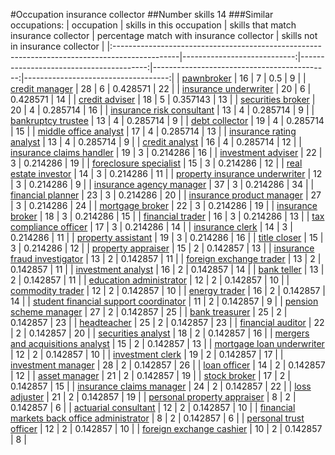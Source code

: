 #Occupation insurance collector
##Number skills 14
###Similar occupations:
| occupation                                                                                    |   skills in this occupation |   skills that match insurance collector |   percentage match with insurance collector |   skills not in insurance collector |
|:----------------------------------------------------------------------------------------------|----------------------------:|----------------------------------------:|--------------------------------------------:|------------------------------------:|
| [pawnbroker](pawnbroker.md)                                                                   |                          16 |                                       7 |                                    0.5      |                                   9 |
| [credit manager](credit_manager.md)                                                           |                          28 |                                       6 |                                    0.428571 |                                  22 |
| [insurance underwriter](insurance_underwriter.md)                                             |                          20 |                                       6 |                                    0.428571 |                                  14 |
| [credit adviser](credit_adviser.md)                                                           |                          18 |                                       5 |                                    0.357143 |                                  13 |
| [securities broker](securities_broker.md)                                                     |                          20 |                                       4 |                                    0.285714 |                                  16 |
| [insurance risk consultant](insurance_risk_consultant.md)                                     |                          13 |                                       4 |                                    0.285714 |                                   9 |
| [bankruptcy trustee](bankruptcy_trustee.md)                                                   |                          13 |                                       4 |                                    0.285714 |                                   9 |
| [debt collector](debt_collector.md)                                                           |                          19 |                                       4 |                                    0.285714 |                                  15 |
| [middle office analyst](middle_office_analyst.md)                                             |                          17 |                                       4 |                                    0.285714 |                                  13 |
| [insurance rating analyst](insurance_rating_analyst.md)                                       |                          13 |                                       4 |                                    0.285714 |                                   9 |
| [credit analyst](credit_analyst.md)                                                           |                          16 |                                       4 |                                    0.285714 |                                  12 |
| [insurance claims handler](insurance_claims_handler.md)                                       |                          19 |                                       3 |                                    0.214286 |                                  16 |
| [investment adviser](investment_adviser.md)                                                   |                          22 |                                       3 |                                    0.214286 |                                  19 |
| [foreclosure specialist](foreclosure_specialist.md)                                           |                          15 |                                       3 |                                    0.214286 |                                  12 |
| [real estate investor](real_estate_investor.md)                                               |                          14 |                                       3 |                                    0.214286 |                                  11 |
| [property insurance underwriter](property_insurance_underwriter.md)                           |                          12 |                                       3 |                                    0.214286 |                                   9 |
| [insurance agency manager](insurance_agency_manager.md)                                       |                          37 |                                       3 |                                    0.214286 |                                  34 |
| [financial planner](financial_planner.md)                                                     |                          23 |                                       3 |                                    0.214286 |                                  20 |
| [insurance product manager](insurance_product_manager.md)                                     |                          27 |                                       3 |                                    0.214286 |                                  24 |
| [mortgage broker](mortgage_broker.md)                                                         |                          22 |                                       3 |                                    0.214286 |                                  19 |
| [insurance broker](insurance_broker.md)                                                       |                          18 |                                       3 |                                    0.214286 |                                  15 |
| [financial trader](financial_trader.md)                                                       |                          16 |                                       3 |                                    0.214286 |                                  13 |
| [tax compliance officer](tax_compliance_officer.md)                                           |                          17 |                                       3 |                                    0.214286 |                                  14 |
| [insurance clerk](insurance_clerk.md)                                                         |                          14 |                                       3 |                                    0.214286 |                                  11 |
| [property assistant](property_assistant.md)                                                   |                          19 |                                       3 |                                    0.214286 |                                  16 |
| [title closer](title_closer.md)                                                               |                          15 |                                       3 |                                    0.214286 |                                  12 |
| [property appraiser](property_appraiser.md)                                                   |                          15 |                                       2 |                                    0.142857 |                                  13 |
| [insurance fraud investigator](insurance_fraud_investigator.md)                               |                          13 |                                       2 |                                    0.142857 |                                  11 |
| [foreign exchange trader](foreign_exchange_trader.md)                                         |                          13 |                                       2 |                                    0.142857 |                                  11 |
| [investment analyst](investment_analyst.md)                                                   |                          16 |                                       2 |                                    0.142857 |                                  14 |
| [bank teller](bank_teller.md)                                                                 |                          13 |                                       2 |                                    0.142857 |                                  11 |
| [education administrator](education_administrator.md)                                         |                          12 |                                       2 |                                    0.142857 |                                  10 |
| [commodity trader](commodity_trader.md)                                                       |                          12 |                                       2 |                                    0.142857 |                                  10 |
| [energy trader](energy_trader.md)                                                             |                          16 |                                       2 |                                    0.142857 |                                  14 |
| [student financial support coordinator](student_financial_support_coordinator.md)             |                          11 |                                       2 |                                    0.142857 |                                   9 |
| [pension scheme manager](pension_scheme_manager.md)                                           |                          27 |                                       2 |                                    0.142857 |                                  25 |
| [bank treasurer](bank_treasurer.md)                                                           |                          25 |                                       2 |                                    0.142857 |                                  23 |
| [headteacher](headteacher.md)                                                                 |                          25 |                                       2 |                                    0.142857 |                                  23 |
| [financial auditor](financial_auditor.md)                                                     |                          22 |                                       2 |                                    0.142857 |                                  20 |
| [securities analyst](securities_analyst.md)                                                   |                          18 |                                       2 |                                    0.142857 |                                  16 |
| [mergers and acquisitions analyst](mergers_and_acquisitions_analyst.md)                       |                          15 |                                       2 |                                    0.142857 |                                  13 |
| [mortgage loan underwriter](mortgage_loan_underwriter.md)                                     |                          12 |                                       2 |                                    0.142857 |                                  10 |
| [investment clerk](investment_clerk.md)                                                       |                          19 |                                       2 |                                    0.142857 |                                  17 |
| [investment manager](investment_manager.md)                                                   |                          28 |                                       2 |                                    0.142857 |                                  26 |
| [loan officer](loan_officer.md)                                                               |                          14 |                                       2 |                                    0.142857 |                                  12 |
| [asset manager](asset_manager.md)                                                             |                          21 |                                       2 |                                    0.142857 |                                  19 |
| [stock broker](stock_broker.md)                                                               |                          17 |                                       2 |                                    0.142857 |                                  15 |
| [insurance claims manager](insurance_claims_manager.md)                                       |                          24 |                                       2 |                                    0.142857 |                                  22 |
| [loss adjuster](loss_adjuster.md)                                                             |                          21 |                                       2 |                                    0.142857 |                                  19 |
| [personal property appraiser](personal_property_appraiser.md)                                 |                           8 |                                       2 |                                    0.142857 |                                   6 |
| [actuarial consultant](actuarial_consultant.md)                                               |                          12 |                                       2 |                                    0.142857 |                                  10 |
| [financial markets back office administrator](financial_markets_back_office_administrator.md) |                           8 |                                       2 |                                    0.142857 |                                   6 |
| [personal trust officer](personal_trust_officer.md)                                           |                          12 |                                       2 |                                    0.142857 |                                  10 |
| [foreign exchange cashier](foreign_exchange_cashier.md)                                       |                          10 |                                       2 |                                    0.142857 |                                   8 |
